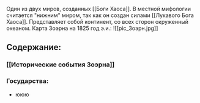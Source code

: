 Один из двух миров, созданных [[Боги Хаоса]]. В местной мифологии считается "нижним" миром, так как он создан силами [[Лукавого Бога Хаоса]]. Представляет собой континент, со всех сторон окруженный океаном.
Карта Зоэрна на 1825 год э.и.:
![[pic_Зоэрн.jpg]]
## Содержание:
### [[Исторические события Зоэрна]]
### Государства:
- ююю